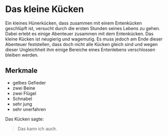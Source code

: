 # Das kleine Kücken

Ein kleines Hünerkücken, dass zusammen mit einem Entenkücken geschlüpft
ist, versucht durch die ersten Stunden seines Lebens zu gehen.
Dabei erlebt es einige Abenteuer zusammen mit dem Entenkücken.
Das kleine Kücken ist neugierig und wagemutig.
Es muss jedoch am Ende dieser Abenteuer feststellen, dass doch
nicht alle Kücken gleich sind und wegen dieser Ungleichheit ihm
einige Bereiche eines Entenlebens verschlossen bleiben werden.

## Merkmale
* gelbes Gefieder
* zwei Beine
* zwei Flügel
* Schnabel
* sehr jung
* sehr unerfahren

Das Kücken sagte:

> Das kann ich auch.

